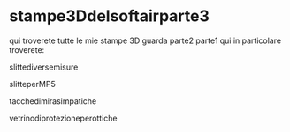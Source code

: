 # stampe3Ddelsoftairparte3

qui troverete tutte le mie stampe 3D guarda parte2 parte1
qui in particolare troverete:

slittediversemisure

slitteperMP5

tacchedimirasimpatiche

vetrinodiprotezioneperottiche
